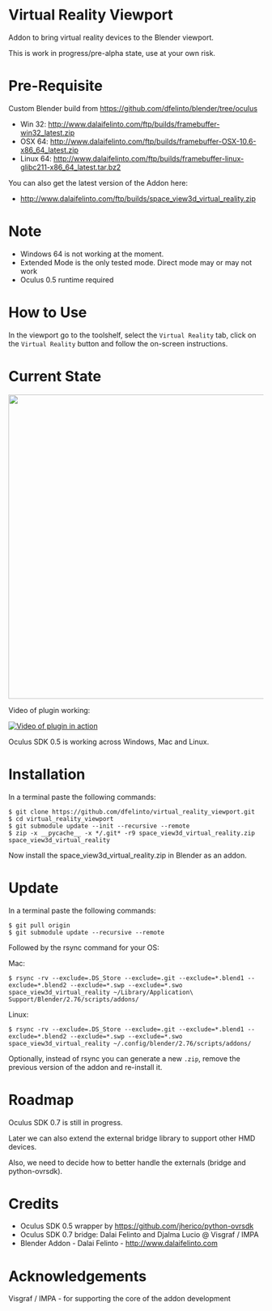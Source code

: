 # Virtual Reality Viewport
Addon to bring virtual reality devices to the Blender viewport.

This is work in progress/pre-alpha state, use at your own risk.

Pre-Requisite
============
Custom Blender build from https://github.com/dfelinto/blender/tree/oculus

* Win 32: http://www.dalaifelinto.com/ftp/builds/framebuffer-win32_latest.zip
* OSX 64: http://www.dalaifelinto.com/ftp/builds/framebuffer-OSX-10.6-x86_64_latest.zip
* Linux 64: http://www.dalaifelinto.com/ftp/builds/framebuffer-linux-glibc211-x86_64_latest.tar.bz2

You can also get the latest version of the Addon here:
* http://www.dalaifelinto.com/ftp/builds/space_view3d_virtual_reality.zip

Note
====
* Windows 64 is not working at the moment.
* Extended Mode is the only tested mode. Direct mode may or may not work
* Oculus 0.5 runtime required

How to Use
==========
In the viewport go to the toolshelf, select the ``Virtual Reality`` tab, click on the ``Virtual Reality`` button and follow the on-screen instructions.

Current State
=============
<img src="https://pbs.twimg.com/media/CCm5C85WYAAy2jL.jpg:large" width="600" />

Video of plugin working:

[![Video of plugin in action](http://img.youtube.com/vi/saSn2qvW0aE/0.jpg)](https://www.youtube.com/watch?v=saSn2qvW0aE)

Oculus SDK 0.5 is working across Windows, Mac and Linux.

Installation
============
In a terminal paste the following commands:
```
$ git clone https://github.com/dfelinto/virtual_reality_viewport.git
$ cd virtual_reality_viewport
$ git submodule update --init --recursive --remote
$ zip -x __pycache__ -x */.git* -r9 space_view3d_virtual_reality.zip space_view3d_virtual_reality
```

Now install the space_view3d_virtual_reality.zip in Blender as an addon.

Update
======
In a terminal paste the following commands:
```
$ git pull origin
$ git submodule update --recursive --remote
```

Followed by the rsync command for your OS:

Mac:
```
$ rsync -rv --exclude=.DS_Store --exclude=.git --exclude=*.blend1 --exclude=*.blend2 --exclude=*.swp --exclude=*.swo space_view3d_virtual_reality ~/Library/Application\ Support/Blender/2.76/scripts/addons/
```

Linux:
```
$ rsync -rv --exclude=.DS_Store --exclude=.git --exclude=*.blend1 --exclude=*.blend2 --exclude=*.swp --exclude=*.swo space_view3d_virtual_reality ~/.config/blender/2.76/scripts/addons/
```

Optionally, instead of rsync you can generate a new ``.zip``, remove the previous version of the addon and re-install it.

Roadmap
=======
Oculus SDK 0.7 is still in progress.

Later we can also extend the external bridge library to support other HMD devices.

Also, we need to decide how to better handle the externals (bridge and python-ovrsdk).

Credits
=======
* Oculus SDK 0.5 wrapper by https://github.com/jherico/python-ovrsdk
* Oculus SDK 0.7 bridge: Dalai Felinto and Djalma Lucio @ Visgraf / IMPA 
* Blender Addon - Dalai Felinto - http://www.dalaifelinto.com

Acknowledgements
================
Visgraf / IMPA - for supporting the core of the addon development
